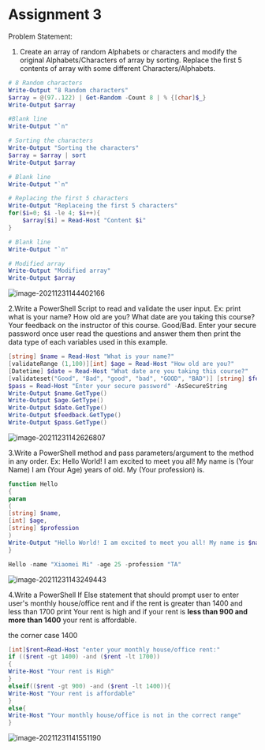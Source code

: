 # Assignment 3



Problem Statement: 

1. Create an array of random Alphabets or characters and modify the original Alphabets/Characters of array by sorting. Replace the first 5 contents of array with some different Characters/Alphabets.



```powershell
# 8 Random characters
Write-Output "8 Random characters"
$array = @(97..122) | Get-Random -Count 8 | % {[char]$_}
Write-Output $array

#Blank line
Write-Output "`n"

# Sorting the characters
Write-Output "Sorting the characters"
$array = $array | sort
Write-Output $array

# Blank line
Write-Output "`n"

# Replacing the first 5 characters
Write-Output "Replaceing the first 5 characters"
for($i=0; $i -le 4; $i++){
    $array[$i] = Read-Host "Content $i"
}

# Blank line
Write-Output "`n"

# Modified array
Write-Output "Modified array"
Write-Output $array
```

![image-20211231144402166](https://s2.loli.net/2021/12/31/kqgWpymK5is6OYz.png)



2.Write a PowerShell Script to read and validate the user input. Ex: print what is your name? How old are you? What date are you taking this course? Your feedback on the instructor of this course. Good/Bad. Enter your secure password once user read the questions and answer them then print the data type of each variables used in this example.

```powershell
[string] $name = Read-Host "What is your name?"
[validateRange (1,100)][int] $age = Read-Host "How old are you?" 
[Datetime] $date = Read-Host "What date are you taking this course?"
[validateset("Good", "Bad", "good", "bad", "GOOD", "BAD")] [string] $feedback = Read-Host "Your feedback on the instructor of this course"
$pass = Read-Host "Enter your secure password" -AsSecureString
Write-Output $name.GetType()
Write-Output $age.GetType()
Write-Output $date.GetType()
Write-Output $feedback.GetType()
Write-Output $pass.GetType()

```



![image-20211231142626807](https://s2.loli.net/2021/12/31/fMWsZcrqedDhyit.png)



3.Write a PowerShell method and pass parameters/argument to the method in any order. Ex: Hello World! I am excited to meet you all! My name is (Your Name) I am (Your Age) years of old. My (Your profession) is.



```powershell
function Hello
{
param
(
[string] $name,
[int] $age, 
[string] $profession
)
Write-Output "Hello World! I am excited to meet you all! My name is $name I am $age years of old. I am a $profession."
}

Hello -name "Xiaomei Mi" -age 25 -profession "TA"
```

![image-20211231143249443](https://s2.loli.net/2021/12/31/r2CKcAqfHaix4NQ.png)



4.Write a PowerShell If Else statement that should prompt user to enter user's monthly house/office rent and if the rent is greater than 1400 and less than 1700 print Your rent is high and if your rent is **less than 900 and more than 1400** your rent is affordable.

the corner case 1400



```powershell
[int]$rent=Read-Host "enter your monthly house/office rent:"
if (($rent -gt 1400) -and ($rent -lt 1700))
{
Write-Host "Your rent is High"
}
elseif(($rent -gt 900) -and ($rent -lt 1400)){
Write-Host "Your rent is affordable"
}
else{
Write-Host "Your monthly house/office is not in the correct range"
}
```

![image-20211231141551190](https://s2.loli.net/2021/12/31/Rn4gMrXoVS8AvcO.png)
